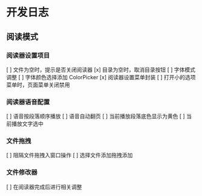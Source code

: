 
# 开发日志

## 阅读模式

### 阅读器设置项目

[ ] 文件为空时，提示是否关闭阅读器
[x] 目录为空时，取消目录按钮
[ ] 字体模式调整
[ ] 字体颜色选择添加 ColorPicker
[x] 阅读器设置菜单封装
[ ] 打开小的选项菜单时，页面菜单关闭禁用

### 阅读器语音配置

[ ] 语音按段落顺序播放
[ ] 语音自动翻页
[ ] 当前播放段落底色显示为黄色
[ ] 当前播放文字选中

### 文件拖拽

[ ] 阻隔文件拖拽入窗口操作
[ ] 选择文件添加拖拽添加

### 文件修改器

[ ] 在阅读器完成后进行相关调整
